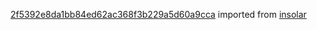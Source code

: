 [2f5392e8da1bb84ed62ac368f3b229a5d60a9cca](https://github.com/insolar/insolar/commit/2f5392e8da1bb84ed62ac368f3b229a5d60a9cca) imported from [insolar](https://github.com/insolar/insolar)
